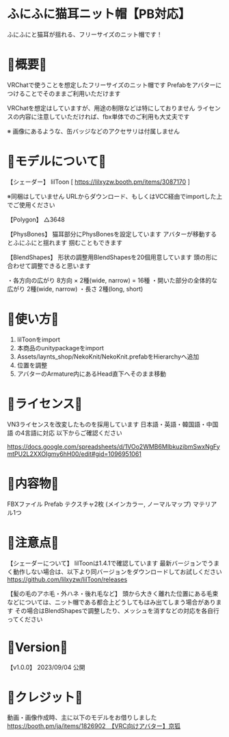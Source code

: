 # ふにふに猫耳ニット帽【PB対応】
ふにふにと猫耳が揺れる、フリーサイズのニット帽です！

# 🐾概要🐾
VRChatで使うことを想定したフリーサイズのニット帽です
Prefabをアバターにつけることでそのままご利用いただけます

VRChatを想定はしていますが、用途の制限などは特にしておりません
ライセンスの内容に注意していただければ、fbx単体でのご利用も大丈夫です

※ 画像にあるような、缶バッジなどのアクセサリは付属しません

# 🐾モデルについて🐾
【シェーダー】
lilToon [ https://lilxyzw.booth.pm/items/3087170 ]

※同梱はしていません
URLからダウンロード、もしくはVCC経由でimportした上でご使用ください

【Polygon】
△3648

【PhysBones】
猫耳部分にPhysBonesを設定しています
アバターが移動するとふにふにと揺れます
掴むこともできます

【BlendShapes】
形状の調整用BlendShapesを20個用意しています
頭の形に合わせて調整できると思います

・各方向の広がり 8方向 × 2種(wide, narrow) = 16種
・開いた部分の全体的な広がり 2種(wide, narrow)
・長さ 2種(long, short)

# 🐾使い方🐾
1. lilToonをimport
2. 本商品のunitypackageをimport
3. Assets/laynts_shop/NekoKnit/NekoKnit.prefabをHierarchyへ追加
4. 位置を調整
5. アバターのArmature内にあるHead直下へそのまま移動

# 🐾ライセンス🐾
VN3ライセンスを改変したものを採用しています
日本語・英語・韓国語・中国語 の4言語に対応
以下からご確認ください

https://docs.google.com/spreadsheets/d/1VOo2WMB6MIbkuzibmSwxNgFymtPU2L2XXOIgmy6hH00/edit#gid=1096951061

# 🐾内容物🐾
FBXファイル
Prefab
テクスチャ2枚 (メインカラー, ノーマルマップ)
マテリアル1つ

# 🐾注意点🐾
【シェーダーについて】
lilToonは1.4.1で確認しています
最新バージョンでうまく動作しない場合は、以下より同バージョンをダウンロードしてお試しください
https://github.com/lilxyzw/lilToon/releases

【髪の毛のアホ毛・外ハネ・後れ毛など】
頭から大きく離れた位置にある毛束などについては、ニット帽である都合上どうしてもはみ出てしまう場合があります
その場合はBlendShapesで調整したり、メッシュを消すなどの対応を各自行ってください

# 🐾Version🐾
【v1.0.0】 2023/09/04
公開

# 🐾クレジット🐾
動画・画像作成時、主に以下のモデルをお借りしました
https://booth.pm/ja/items/1826902　【VRC向けアバター】京狐
